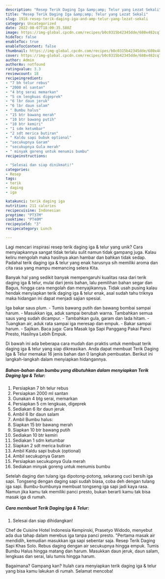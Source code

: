 ```yaml
---
description: "Resep Terik Daging Iga &amp;amp; Telur yang Lezat Sekali"
title: "Resep Terik Daging Iga &amp;amp; Telur yang Lezat Sekali"
slug: 1918-resep-terik-daging-iga-and-amp-telur-yang-lezat-sekali
category: Uncategorized
date: 2022-08-07T18:09:35.580Z
image: https://img-global.cpcdn.com/recipes/b0c0315b42345dde/680x482cq70/terik-daging-iga-telur-foto-resep-utama.jpg
hideToc: false
enableToc: true
enableTocContent: false
thumbnail: https://img-global.cpcdn.com/recipes/b0c0315b42345dde/680x482cq70/terik-daging-iga-telur-foto-resep-utama.jpg
cover: https://img-global.cpcdn.com/recipes/b0c0315b42345dde/680x482cq70/terik-daging-iga-telur-foto-resep-utama.jpg
author: Admin
authorAv: notfound
ratingvalue: 3.3
reviewcount: 18
recipeingredient:
- "7 bh telur rebus"
- "2000 ml santan"
- "4 btg serai memarkan"
- "5 cm lengkuas digeprek"
- "6 lbr daun jeruk"
- "6 lbr daun salam"
- " Bumbu halus"
- "15 btr bawang merah"
- "10 btr bawang putih"
- "10 btr kemiri"
- "1 sdm ketumbar"
- "2 sdt merica butiran"
- " Kaldu sapi bubuk optional"
- "secukupnya Garam"
- "secukupnya Gula merah"
- " minyak goreng untuk menumis bumbu"
recipeinstructions:

- "Selesai dan siap dinikmati!"
categories:
- Resep
tags:
- terik
- daging
- iga

katakunci: terik daging iga 
nutrition: 211 calories
recipecuisine: Indonesian
preptime: "PT37M"
cooktime: "PT40M"
recipeyield: "3"
recipecategory: Lunch

---
```





Lagi mencari inspirasi resep terik daging iga &amp; telur yang unik? Cara menyiapkannya sangat tidak terlalu sulit namun tidak gampang juga. Kalau keliru mengolah maka hasilnya akan hambar dan bahkan tidak sedap. Padahal terik daging iga &amp; telur yang enak harusnya sih memiliki aroma dan cita rasa yang mampu memancing selera Kita.





Banyak hal yang sedikit banyak mempengaruhi kualitas rasa dari terik daging iga &amp; telur, mulai dari jenis bahan, lalu pemilihan bahan segar dan Bagus, hingga cara mengolah dan menyajikannya. Tidak usah pusing kalau hendak menyiapkan terik daging iga &amp; telur enak,      asal sudah tahu triknya maka hidangan ini dapat menjadi sajian spesial.














Iga bakar saus plum. - Tumis bawang putih dan bawang bombai sampai harum. - Masukkan iga, aduk sampai berubah warna. Tambahkan semua saus yang sudah dicampur. - Tambahkan gula, garam dan lada hitam. - Tuangkan air, aduk rata sampai iga meresap dan empuk. - Bakar sampai harum. - Sajikan. Baca juga: Cara Masak Iga Sapi Panggang Pakai Panci Presto, Hasilnya Lebih Empuk.






Di bawah ini ada beberapa cara mudah dan praktis untuk membuat terik daging iga &amp; telur yang siap dikreasikan. Anda dapat membuat Terik Daging Iga &amp; Telur memakai 16 jenis bahan dan 0 langkah pembuatan. Berikut ini langkah-langkah dalam menyiapkan hidangannya.

<!--inarticleads1-->

##### Bahan-bahan dan bumbu yang dibutuhkan dalam menyiapkan Terik Daging Iga &amp; Telur:

1. Persiapkan 7 bh telur rebus
1. Persiapkan 2000 ml santan
1. Gunakan 4 btg serai, memarkan
1. Persiapkan 5 cm lengkuas, digeprek
1. Sediakan 6 lbr daun jeruk
1. Ambil 6 lbr daun salam
1. Ambil  Bumbu halus:
1. Siapkan 15 btr bawang merah
1. Siapkan 10 btr bawang putih
1. Sediakan 10 btr kemiri
1. Sediakan 1 sdm ketumbar
1. Siapkan 2 sdt merica butiran
1. Ambil  Kaldu sapi bubuk (optional)
1. Ambil secukupnya Garam
1. Persiapkan secukupnya Gula merah
1. Sediakan  minyak goreng untuk menumis bumbu


Setelah daging dan tulang iga dipotong-potong, sekarang cuci bersih iga sapi. Tongseng dengan daging sapi sudah biasa, coba deh dengan tulang iga sapi. Bumbu-bumbunya membuat tongseng iga sapi jadi kaya rasa. Namun jika kamu tak memiliki panci presto, bukan berarti kamu tak bisa masak iga di rumah. 

<!--inarticleads2-->

##### Cara membuat Terik Daging Iga &amp; Telur:


1. Selesai dan siap dihidangkan!

Chef de Cuisine Hotel Indonesia Kempinski, Prasetyo Widodo, menyebut ada dua tahap dalam merebus iga tanpa panci presto. &#34;Pertama masak air mendidih, kemudian masukkan iga sapi sebentar saja. Resep Terik Daging Sapi Khas Solo. Rebus daging dengan air secukupnya hingga empuk. Tumis Bumbu Halus hingga matang dan harum. Masukkan daun jeruk, daun salam, lengkuas dan serai, lalu tumis hingga harum. 

Bagaimana? Gampang kan? Itulah cara menyiapkan terik daging iga &amp; telur yang bisa kamu lakukan di rumah. Selamat mencoba!
